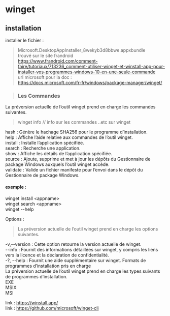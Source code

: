 # winget  
## installation  
installer le fichier :   
> Microsoft.DesktopAppInstaller_8wekyb3d8bbwe.appxbundle  
> trouvé sur le site frandroid  
> https://www.frandroid.com/comment-faire/tutoriaux/713236_comment-utiliser-winget-et-winstall-app-pour-installer-vos-programmes-windows-10-en-une-seule-commande  
> url microsoft pour la doc :  
> https://docs.microsoft.com/fr-fr/windows/package-manager/winget/  
  
> ### Les Commandes   
La préversion actuelle de l’outil winget prend en charge les commandes suivantes.  
> winget info  // info sur les commandes ..etc sur winget  

hash :	Génère le hachage SHA256 pour le programme d’installation.  
help :	Affiche l’aide relative aux commandes de l’outil winget.  
install :	Installe l’application spécifiée.  
search : Recherche une application.  
show : Affiche les détails de l’application spécifiée.  
source : Ajoute, supprime et met à jour les dépôts du Gestionnaire de package Windows auxquels l’outil winget accède.  
validate : Valide un fichier manifeste pour l’envoi dans le dépôt du Gestionnaire de package Windows.  
#### exemple :  
winget install \<appname>  
winget search \<appname>  
winget --help  

Options :  
> La préversion actuelle de l’outil winget prend en charge les options suivantes.  

-v,--version : Cette option retourne la version actuelle de winget.   
--info : Fournit des informations détaillées sur winget, y compris les liens vers la licence et la déclaration de confidentialité.    
-?, --help : 	Fournit une aide supplémentaire sur winget. Formats de programmes d’installation pris en charge    
La préversion actuelle de l’outil winget prend en charge les types suivants de programmes d’installation.  
EXE  
MSIX  
MSI  

link : https://winstall.app/  
link : https://github.com/microsoft/winget-cli  
